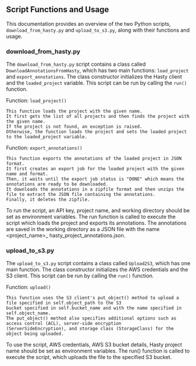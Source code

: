 ## Script Functions and Usage

This documentation provides an overview of the two Python scripts, ```download_from_hasty.py``` and ```upload_to_s3.py```,
along with their functions and usage.

### download_from_hasty.py

The ```download_from_hasty.py``` script contains a class called ```DownloadAnnotationsFromHasty```,
which has two main functions: ```load_project``` and ```export_annotations```. The class constructor initializes the
Hasty client and the ```loaded_project``` variable. This script can be run by calling the ```run()``` function.

Function: ```load_project()```

    This function loads the project with the given name.
    It first gets the list of all projects and then finds the project with the given name.
    If the project is not found, an exception is raised.
    Otherwise, the function loads the project and sets the loaded project to the loaded_project variable.

Function: ```export_annotations()```

    This function exports the annotations of the loaded project in JSON format.
    It first creates an export job for the loaded project with the given name and format.
    Then, it waits until the export job status is "DONE" which means the annotations are ready to be downloaded.
    It downloads the annotations in a zipfile format and then unzips the file to extract the JSON file containing the annotations.
    Finally, it deletes the zipfile.

To run the script, an API key, project name, and working directory should be set as environment variables.
The run function is called to execute the script which loads the project and exports its annotations.
The annotations are saved in the working directory as a JSON file with the name <project_name>_
hasty_project_annotations.json.

### upload_to_s3.py

The ```upload_to_s3.py``` script contains a class called ```Upload2S3```, which has one main function.
The class constructor initializes the AWS credentials and the S3 client.
This script can be run by calling the ```run()``` function.

Function: ```upload()```

    This function uses the S3 client's put_object() method to upload a file specified in self.object_path to the S3 
    bucket specified in self.bucket_name and with the name specified in self.object_name.
    The put_object() method also specifies additional options such as access control (ACL), server-side encryption 
    (ServerSideEncryption), and storage class (StorageClass) for the object being uploaded.

To use the script, AWS credentials, AWS S3 bucket details, Hasty project name should be set as environment variables.
The run() function is called to execute the script, which uploads the file to the specified S3 bucket.
